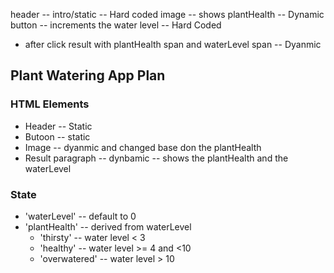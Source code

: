 header -- intro/static -- Hard coded
image -- shows plantHealth -- Dynamic
button  -- increments the water level -- Hard Coded

* after click
result with plantHealth span and waterLevel span -- Dyanmic

## Plant Watering App Plan

### HTML Elements
* Header -- Static
* Butoon -- static
* Image -- dyanmic and changed base don the plantHealth
* Result paragraph -- dynbamic -- shows the plantHealth and the waterLevel

### State
* 'waterLevel' -- default to 0
* 'plantHealth' -- derived from waterLevel
    * 'thirsty' -- water level < 3
    * 'healthy' -- water level >= 4 and <10
    * 'overwatered' -- water level > 10
